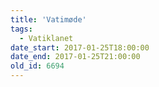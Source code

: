 ```yaml
---
title: 'Vatimøde'
tags:
  - Vatiklanet
date_start: 2017-01-25T18:00:00
date_end: 2017-01-25T21:00:00
old_id: 6694
---
```

